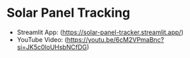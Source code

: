 # Solar Panel Tracking
- Streamlit App: (https://solar-panel-tracker.streamlit.app/)
- YouTube Video: (https://youtu.be/6cM2VPmaBnc?si=JK5c0loUHsbNCfDG)
